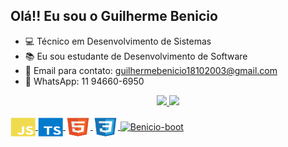 ## Olá!! Eu sou o Guilherme Benicio

- 💻 Técnico em Desenvolvimento de Sistemas
- 📚 Eu sou estudante de Desenvolvimento de Software
- 📩 Email para contato: guilhermebenicio18102003@gmail.com
- 📲 WhatsApp: 11 94660-6950

<div align="center">
  <a href="https://github.com/GuilhermeBenicio">
  <img height="180em" src="https://github-readme-stats.vercel.app/api?username=GuilhermeBenicio&show_icons=true&theme=dracula&include_all_commits=true&count_private=true"/>
  <img height="180em" src="https://github-readme-stats.vercel.app/api/top-langs/?username=GuilhermeBenicio&layout=compact&langs_count=7&theme=dracula"/>
</div>
  
<div style="display: inline_block"><br>
  <img align="center" alt="Rafa-Js" height="30" width="40" src="https://raw.githubusercontent.com/devicons/devicon/master/icons/javascript/javascript-plain.svg">
  <img align="center" alt="Rafa-Ts" height="30" width="40" src="https://raw.githubusercontent.com/devicons/devicon/master/icons/typescript/typescript-plain.svg">
  <img align="center" alt="Benicio-HTML" height="30" width="40" src="https://raw.githubusercontent.com/devicons/devicon/master/icons/html5/html5-original.svg">
  <img align="center" alt="Rafa-CSS" height="30" width="40" src="https://raw.githubusercontent.com/devicons/devicon/master/icons/css3/css3-original.svg">
  <img align="center" alt="Benicio-boot" height="30" width="40" src="https://cdn.jsdelivr.net/gh/devicons/devicon/icons/bootstrap/bootstrap-original.svg">
</div>  
  
##
